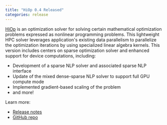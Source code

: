 ```yaml
---
title: "HiOp 0.4 Released"
categories: release
---
```


[HiOp](https://github.com/LLNL/hiop) is an optimization solver for solving certain mathematical optimization problems expressed as nonlinear programming problems. This lightweight HPC solver leverages application's existing data parallelism to parallelize the optimization iterations by using specialized linear algebra kernels. This version includes centers on sparse optimization solver and enhanced support for device computations, including:
- Development of a sparse NLP solver and associated sparse NLP interface
- Update of the mixed dense-sparse NLP solver to support full GPU compute mode
- Implemented gradient-based scaling of the problem
- and more!

Learn more:
- [Release notes](https://github.com/LLNL/hiop/releases/tag/v0.4)
- [GitHub repo](https://github.com/LLNL/hiop)

